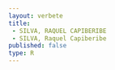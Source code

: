 ```yaml
---
layout: verbete
title:
 - SILVA, RAQUEL CAPIBERIBE
 - SILVA, Raquel Capiberibe
published: false
type: R
---
```



